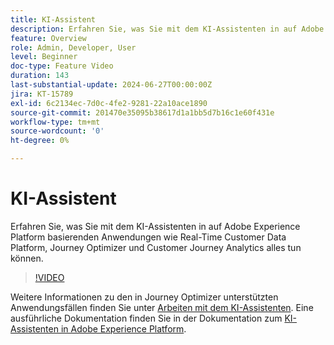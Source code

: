 ```yaml
---
title: KI-Assistent
description: Erfahren Sie, was Sie mit dem KI-Assistenten in auf Adobe Experience Platform basierenden Anwendungen wie Real-Time Customer Data Platform, Journey Optimizer und Customer Journey Analytics alles tun können.
feature: Overview
role: Admin, Developer, User
level: Beginner
doc-type: Feature Video
duration: 143
last-substantial-update: 2024-06-27T00:00:00Z
jira: KT-15789
exl-id: 6c2134ec-7d0c-4fe2-9281-22a10ace1890
source-git-commit: 201470e35095b38617d1a1bb5d7b16c1e60f431e
workflow-type: tm+mt
source-wordcount: '0'
ht-degree: 0%

---
```


# KI-Assistent

Erfahren Sie, was Sie mit dem KI-Assistenten in auf Adobe Experience Platform basierenden Anwendungen wie Real-Time Customer Data Platform, Journey Optimizer und Customer Journey Analytics alles tun können.

>[!VIDEO](https://video.tv.adobe.com/v/3429845/?learn=on)

Weitere Informationen zu den in Journey Optimizer unterstützten Anwendungsfällen finden Sie unter [Arbeiten mit dem KI-Assistenten](https://experienceleague.adobe.com/de/docs/journey-optimizer/using/get-started/ai-assistant). Eine ausführliche Dokumentation finden Sie in der Dokumentation zum [KI-Assistenten in Adobe Experience Platform](https://experienceleague.adobe.com/de/docs/experience-platform/ai-assistant/home).

